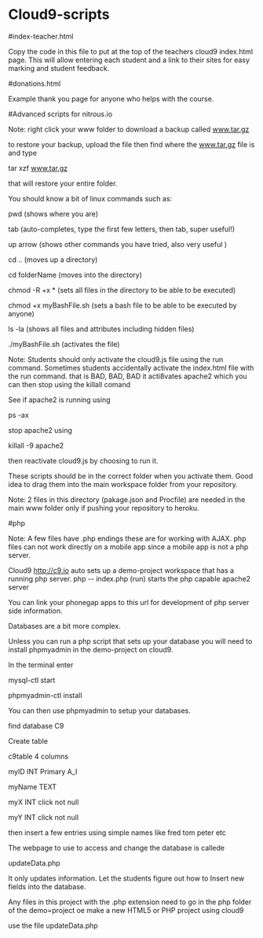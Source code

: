 Cloud9-scripts
===============


#index-teacher.html

Copy the code in this file to put at the top of the teachers cloud9 index.html page. This will allow entering each student and a link to their sites for easy marking and student feedback.


#donations.html

Example thank you page for anyone who helps with the course.


#Advanced scripts for nitrous.io

Note: right click your www folder to download a backup called www.tar.gz

to restore your backup, upload the file then find where the www.tar.gz file is and type

tar xzf www.tar.gz

that will restore your entire folder.




You should know a bit of linux commands such as:

pwd  (shows where you are)

tab  (auto-completes, type the first few letters, then tab, super useful!)

up arrow  (shows other commands you have tried, also very useful )

cd .. (moves up a directory)

cd folderName (moves into the directory)

chmod -R +x *      (sets all files in the directory to be able to be executed)

chmod +x myBashFile.sh  (sets a bash file to be able to be executed by anyone)

ls -la   (shows all files and attributes including hidden files)

./myBashFile.sh   (activates the file)



Note: Students should only activate the cloud9.js file using the run command.
Sometimes students accidentally activate the index.html file with the run command. that is BAD, BAD, BAD it acti8vates apache2 which you can then stop using the killall comand

See if apache2 is running using 

ps -ax

stop apache2 using

killall -9 apache2


then reactivate cloud9.js by choosing to run it.

These scripts should be in the correct folder when you activate them. Good idea to drag them into the main workspace folder from your repository.


Note: 2 files in this directory (pakage.json and Procfile) are needed in the main www folder only if pushing your repository to heroku.


#php

Note: A few files have .php endings these are for working with AJAX. php files can not work directly on a mobile app since a mobile app is not a php server. 


Cloud9   http://c9.io auto sets up a demo-project workspace that has a running php server. 
php -- index.php  (run) starts the php capable apache2 server

You can link your phonegap apps to this url for development of php server side information.

Databases are a bit more complex.

Unless you can run a php script that sets up your database you will need to install phpmyadmin in the demo-project on cloud9.



In the terminal enter

mysql-ctl start

phpmyadmin-ctl install


You can then use phpmyadmin to setup your databases.

find database C9

Create table

c9table 4 columns 

myID INT Primary A_I

myName TEXT

myX   INT   click not null

myY   INT   click not null


then insert a few entries using simple names like fred tom peter etc


The webpage to use to access and change the database is callede

updateData.php

It only updates information. Let the students figure out how to Insert new fields into the database.

Any files in this project with the .php extension need to go in the php folder of the demo=project
oe make a new HTML5 or PHP project using cloud9

use the file updateData.php













